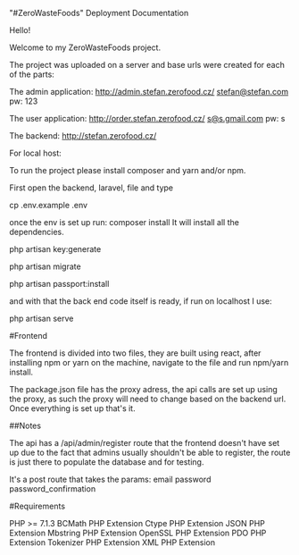 "#ZeroWasteFoods" 
Deployment Documentation

Hello!

Welcome to my ZeroWasteFoods project.

The project was uploaded on a server and base urls were created for each of the parts:

The admin application:
http://admin.stefan.zerofood.cz/  stefan@stefan.com pw: 123

The user application:
http://order.stefan.zerofood.cz/  s@s.gmail.com pw: s

The backend:
http://stefan.zerofood.cz/ 


For local host:

To run the project please install composer and yarn and/or npm.

First open the backend, laravel, file and type

cp .env.example .env

once the env is set up run:
composer install
It will install all the dependencies.

php artisan key:generate

php artisan migrate

php artisan passport:install

and with that the back end code itself is ready, if run on localhost I use:

php artisan serve

#Frontend

The frontend is divided into two files, they are built using react, after installing npm or yarn on the machine, navigate to the file and run npm/yarn install.

The package.json file has the proxy adress, the api calls are set up using the proxy, as such the proxy will need to change based on the backend url. Once everything is set up that's it.


##Notes

The api has a /api/admin/register route that the frontend doesn't have set up due to the fact that admins usually shouldn't be able to register, the route is just there to populate the database and for testing.

It's a post route that takes the params:
email
password
password_confirmation

#Requirements

PHP >= 7.1.3
    BCMath PHP Extension
    Ctype PHP Extension
    JSON PHP Extension
    Mbstring PHP Extension
    OpenSSL PHP Extension
    PDO PHP Extension
    Tokenizer PHP Extension
    XML PHP Extension


